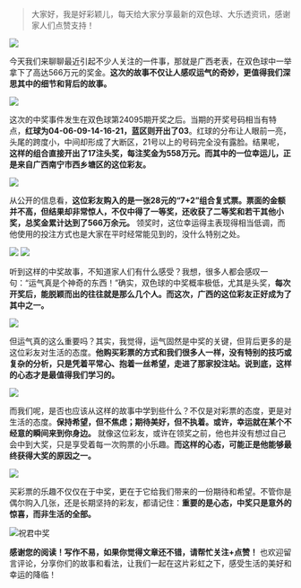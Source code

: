 
> 大家好，我是好彩颖儿，每天给大家分享最新的双色球、大乐透资讯，感谢家人们点赞支持！

![](https://cdn.jsdelivr.net/gh/wangwenjie1314/PicCDN/2024-8-19/1724029597197-image.png)


今天我们来聊聊最近引起不少人关注的一件事，那就是广西老表，在双色球中一举拿下了高达566万元的奖金。**这次的故事不仅让人感叹运气的奇妙，更值得我们深思其中的细节和背后的故事。**

![](https://cdn.jsdelivr.net/gh/wangwenjie1314/PicCDN/2024-8-19/1724029575638-image.png)

这次的中奖事件发生在双色球第24095期开奖之后。当期的开奖号码相当有特点，**红球为04-06-09-14-16-21，蓝区则开出了03**。红球的分布让人眼前一亮，头尾的跨度小，中间却形成了大断区，21号以上的号码完全没有露脸。结果呢，**这样的组合直接开出了17注头奖，每注奖金为558万元。而其中的一位幸运儿，正是来自广西南宁市西乡塘区的这位彩友。**

![](https://cdn.jsdelivr.net/gh/wangwenjie1314/PicCDN/2024-8-19/1724030120130-image.png)



从公开的信息看，**这位彩友购入的是一张28元的“7+2”组合复式票。票面的金额并不高，但结果却非常惊人，不仅中得了一等奖，还收获了二等奖和若干其他小奖，总奖金累计达到了566万余元。** 领奖时，这位幸运得主表现得相当低调，而他使用的投注方式也是大家在平时经常能见到的，没什么特别之处。

![](https://cdn.jsdelivr.net/gh/wangwenjie1314/PicCDN/2024-8-21/1724220835324-image.png)
![](https://cdn.jsdelivr.net/gh/wangwenjie1314/PicCDN/2024-8-19/1724030108096-image.png)

听到这样的中奖故事，不知道家人们有什么感受？我想，很多人都会感叹一句：“运气真是个神奇的东西！”确实，双色球的中奖概率极低，尤其是头奖，**每次开奖后，能脱颖而出的往往就是那么几个人。而这次，广西的这位彩友正好成为了其中之一。**

![](https://cdn.jsdelivr.net/gh/wangwenjie1314/PicCDN/2024-8-19/1724030133744-image.png)


但运气真的这么重要吗？其实，我觉得，运气固然是中奖的关键，但背后更多的是这位彩友对生活的态度。**他购买彩票的方式和我们很多人一样，没有特别的技巧或复杂的分析，只是凭着平常心、抱着一丝希望，走进了那家投注站。说到底，这样的心态才是最值得我们学习的。**


![](https://cdn.jsdelivr.net/gh/wangwenjie1314/PicCDN/2024-8-21/1724221187041-image.png)


而我们呢，是否也应该从这样的故事中学到些什么？不仅是对彩票的态度，更是对生活的态度。**保持希望，但不焦虑；期待美好，但不执着。或许，幸运就在某个不经意的瞬间来到你身边。** 就像这位彩友，或许在领奖之前，他也并没有想过自己会中到大奖，只是享受着每一次购票的小乐趣。**而这样的心态，可能正是他能够最终获得大奖的原因之一。**


![](https://cdn.jsdelivr.net/gh/wangwenjie1314/PicCDN/2024-8-21/1724221213132-image.png)



买彩票的乐趣不仅仅在于中奖，更在于它给我们带来的一份期待和希望。不管你是偶尔购入几张，还是长期坚持的彩友，都请记住：**重要的是心态，中奖只是意外的惊喜，而非生活的全部。**

![祝君中奖](https://cdn.jsdelivr.net/gh/wangwenjie1314/PicCDN/2024-7-8/1720401511299-image.png)


**感谢您的阅读！写作不易，如果你觉得文章还不错，请帮忙关注+点赞！** 也欢迎留言评论，分享你们的故事和看法，让我们一起在这片彩虹之下，感受生活的美好和幸运的降临！



